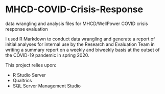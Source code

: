 # MHCD-COVID-Crisis-Response
data wrangling and analysis files for MHCD/WellPower COVID crisis response evaluation
 
I used R Markdown to conduct data wrangling and generate a report of initial analyses for internal use by the Research and Evaluation Team in writing a summary report on a weekly and biweekly basis at the outset of the COVID-19 pandemic in spring 2020. 

This project relies upon: 
- R Studio Server
- Qualtrics
- SQL Server Management Studio 
